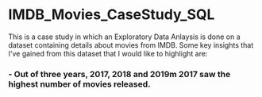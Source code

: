 # IMDB_Movies_CaseStudy_SQL

This is a case study in which an Exploratory Data Anlaysis is done on a dataset containing details about movies from IMDB. Some key insights that I've gained from this dataset that I would like to highlight are:
### - Out of three years, 2017, 2018 and 2019m 2017 saw the highest number of movies released.
